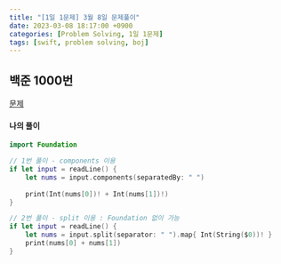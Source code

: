 ```yaml
---
title: "[1일 1문제] 3월 8일 문제풀이"
date: 2023-03-08 18:17:00 +0900
categories: [Problem Solving, 1일 1문제]
tags: [swift, problem solving, boj]
---
```


## 백준 1000번
[문제](https://www.acmicpc.net/problem/1000)

#### 나의 풀이
```swift
import Foundation

// 1번 풀이 - components 이용
if let input = readLine() {
    let nums = input.components(separatedBy: " ")
    
    print(Int(nums[0])! + Int(nums[1])!)
}

// 2번 풀이 - split 이용 : Foundation 없이 가능
if let input = readLine() {
    let nums = input.split(separator: " ").map{ Int(String($0))! }
    print(nums[0] + nums[1])
}
```

